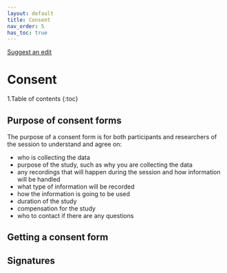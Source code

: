 ```yaml
---
layout: default
title: Consent
nav_order: 5
has_toc: true
---
```


[Suggest an edit](https://github.com/dlevineBC/user-research-guide-alpha/issues/new)

# Consent

1.Table of contents
{:toc}

## Purpose of consent forms
The purpose of a consent form is for both participants and researchers of the session to understand and agree on:

- who is collecting the data
- purpose of the study, such as why you are collecting the data
- any recordings that will happen during the session and how information will be handled
- what type of information will be recorded
- how the information is going to be used
- duration of the study
- compensation for the study
- who to contact if there are any questions

## Getting a consent form

## Signatures
